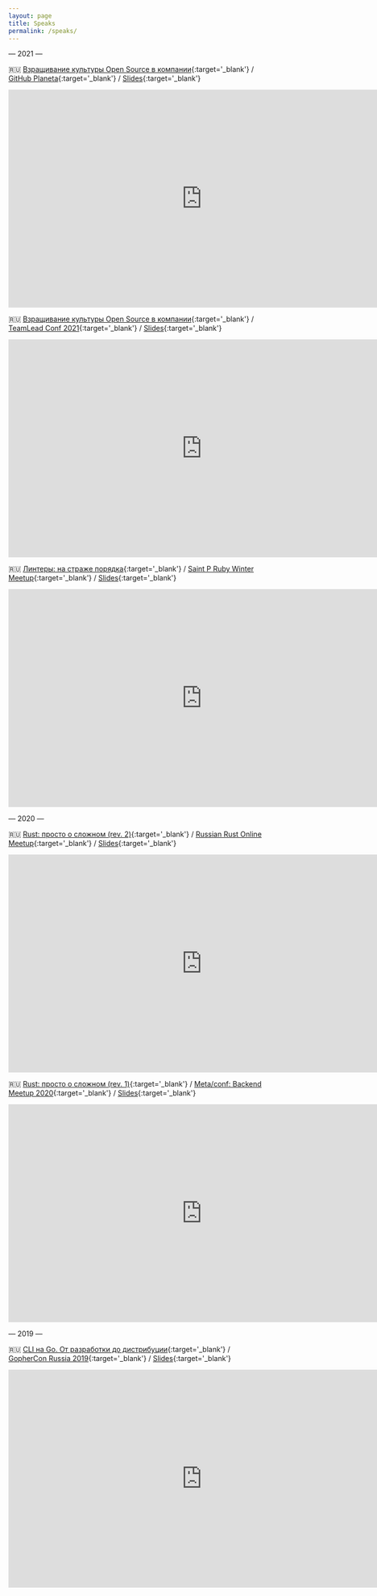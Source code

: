 ```yaml
---
layout: page
title: Speaks
permalink: /speaks/
---
```


<p class="center">&mdash; 2021 &mdash;</p>

🇷🇺 [Взращивание культуры Open Source в компании](https://www.youtube.com/watch?v=mjw2kUabf6I&t=788s){:target='_blank'} / [GitHub Planeta](https://www.meetup.com/github-planeta/events/278582106/){:target='_blank'} / [Slides](https://github.com/mgrachev/slides/blob/master/2021/github-planeta/grow-oss-culture.pdf){:target='_blank'} <i class="far fa-file-pdf"></i>
<iframe width="768" height="432" src="https://www.youtube.com/embed/mjw2kUabf6I" frameborder="0" allow="accelerometer; autoplay; encrypted-media; gyroscope; picture-in-picture" allowfullscreen></iframe>

<br/>

🇷🇺 [Взращивание культуры Open Source в компании](https://www.youtube.com/watch?v=1mPxNc3cNZE){:target='_blank'} / [TeamLead Conf 2021](https://teamleadconf.ru/moscow/2021){:target='_blank'} / [Slides](https://github.com/mgrachev/slides/blob/master/2021/teamlead-conf/oss-culture.pdf){:target='_blank'} <i class="far fa-file-pdf"></i>
<iframe width="768" height="432" src="https://www.youtube.com/embed/1mPxNc3cNZE" frameborder="0" allow="accelerometer; autoplay; encrypted-media; gyroscope; picture-in-picture" allowfullscreen></iframe>

<br/>

🇷🇺 [Линтеры: на страже порядка](https://www.youtube.com/watch?v=7QLttfScGYc&t=2h24m42s){:target='_blank'} / [Saint P Ruby Winter Meetup](https://kommunity.com/saintpruby/events/winter-meetup-2021-6b2d4c4f){:target='_blank'} / [Slides](https://github.com/mgrachev/slides/blob/master/2021/saint-p-ruby-meetup/linters.pdf){:target='_blank'} <i class="far fa-file-pdf"></i>
<iframe width="768" height="432" src="https://www.youtube.com/embed/7QLttfScGYc" frameborder="0" allow="accelerometer; autoplay; encrypted-media; gyroscope; picture-in-picture" allowfullscreen></iframe>

<p></p>
<p class="center">&mdash; 2020 &mdash;</p>

🇷🇺 [Rust: просто о сложном (rev. 2)](https://www.youtube.com/watch?v=yCrc5BwZrtw){:target='_blank'} / [Russian Rust Online Meetup](https://www.meetup.com/ru-RU/Rust-%D0%B2-%D0%9C%D0%BE%D1%81%D0%BA%D0%B2%D0%B5/events/274924961){:target='_blank'} / [Slides](https://github.com/mgrachev/slides/blob/master/2020/russian-rust-meetup/easy-rust.pdf){:target='_blank'} <i class="far fa-file-pdf"></i>
<iframe width="768" height="432" src="https://www.youtube.com/embed/yCrc5BwZrtw" frameborder="0" allow="accelerometer; autoplay; encrypted-media; gyroscope; picture-in-picture" allowfullscreen></iframe>
 
<br/>

🇷🇺 [Rust: просто о сложном (rev. 1)](https://www.youtube.com/watch?v=n3kyvMVck_M){:target='_blank'} / [Meta/conf: Backend Meetup 2020](https://metaconf.net/backend-meetup-2020){:target='_blank'} / [Slides](https://github.com/mgrachev/slides/blob/master/2020/metaconf-backend/easy-rust.pdf){:target='_blank'} <i class="far fa-file-pdf"></i>
<iframe width="768" height="432" src="https://www.youtube.com/embed/n3kyvMVck_M" frameborder="0" allow="accelerometer; autoplay; encrypted-media; gyroscope; picture-in-picture" allowfullscreen></iframe>

<p></p>
<p class="center">&mdash; 2019 &mdash;</p>

🇷🇺 [CLI на Go. От разработки до дистрибуции](https://www.youtube.com/watch?v=ongT5OVWX4E){:target='_blank'} / [GopherCon Russia 2019](https://www.gophercon-russia.ru){:target='_blank'} / [Slides](https://github.com/mgrachev/slides/blob/master/2019/gophercon-russia/cli-in-go.pdf){:target='_blank'} <i class="far fa-file-pdf"></i>
<iframe width="768" height="432" src="https://www.youtube.com/embed/ongT5OVWX4E" frameborder="0" allow="accelerometer; autoplay; encrypted-media; gyroscope; picture-in-picture" allowfullscreen></iframe>
